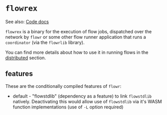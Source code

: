 # `flowrex`

See also: [Code docs](http://andrewdavidmackenzie.github.io/flow/code/doc/flowrex/index.html)

`flowrex` is a binary for the execution of flow jobs, dispatched over the network by `flowr` or some other
flow runner application that runs a `coordinator` (via the `flowrlib` library).

You can find more details about how to use it in running flows in the [distributed](../docs/running/distributed.md) 
section.

## features
These are the conditionally compiled features of `flowr`:
- default - "flowstdlib" (dependency as a feature) to link `flowstdlib` natively. Deactivating this would
allow use of `flowstdlib` via it's WASM function implementations (use of `-L` option required)